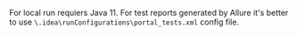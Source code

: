 For local run requiers Java 11. 
For test reports generated by Allure it's better to use ``\.idea\runConfigurations\portal_tests.xml`` config file.

